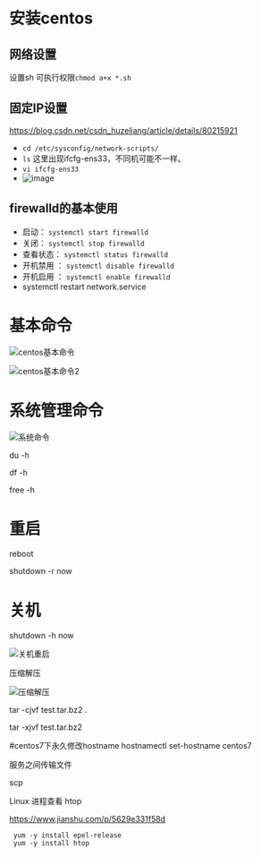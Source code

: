 # 安装centos

## 网络设置

设置sh 可执行权限`chmod a+x *.sh`

## 固定IP设置

<https://blog.csdn.net/csdn_huzeliang/article/details/80215921>

- `cd /etc/sysconfig/network-scripts/`
- `ls` 这里出现ifcfg-ens33，不同机可能不一样。
- `vi ifcfg-ens33`
- ![image](https://note.youdao.com/yws/public/resource/17074bd680458d1b464aa4f81d024b1b/xmlnote/A336BEB9A04D462D83A830AC87AA5A3B/3342)

## firewalld的基本使用

- 启动： `systemctl start firewalld`
- 关闭： `systemctl stop firewalld`
- 查看状态： `systemctl status firewalld`
- 开机禁用 ： `systemctl disable firewalld`
- 开机启用 ： `systemctl enable firewalld`
- systemctl restart network.service

# 基本命令

![centos基本命令](https://note.youdao.com/yws/public/resource/24c16b234326541cbc49d6e2b286429a/xmlnote/D4A82C4C451149568D310A5D41802E18/3537)

![centos基本命令2](https://note.youdao.com/yws/public/resource/24c16b234326541cbc49d6e2b286429a/xmlnote/DEC1ED5AA5B942DCB72693A6884EF79B/3540)

# 系统管理命令

![系统命令](https://note.youdao.com/yws/public/resource/24c16b234326541cbc49d6e2b286429a/xmlnote/C4777DED06474580BF71A73EDB167BE2/3538)

du -h

df -h

free -h

# 重启

reboot

shutdown -r now

# 关机

shutdown -h now

![关机重启](https://note.youdao.com/yws/public/resource/24c16b234326541cbc49d6e2b286429a/xmlnote/E3EEBB6343A5400D921E57ED9791BEEF/3541)

压缩解压

![压缩解压](https://note.youdao.com/yws/public/resource/24c16b234326541cbc49d6e2b286429a/xmlnote/03AD6993AF864CE9959716A0E89CF37C/3536)

tar -cjvf test.tar.bz2 .

tar -xjvf test.tar.bz2

#centos7下永久修改hostname
hostnamectl set-hostname centos7  



服务之间传输文件

scp



Linux 进程查看 htop

https://www.jianshu.com/p/5629e331f58d

```shell
 yum -y install epel-release
 yum -y install htop
```